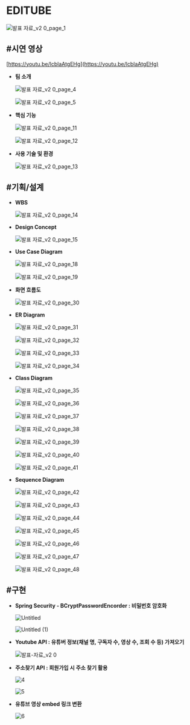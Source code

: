 # **EDITUBE**

![발표 자료_v2 0_page_1](https://github.com/Dinocabbage/EDITUBE/assets/122075305/86790194-afdd-4511-b0fd-dca040b8bdc0)


## **#시연 영상**

[https://youtu.be/lcblaAtgEHg](https://youtu.be/lcblaAtgEHg)

- **팀 소개**
  
    ![발표 자료_v2 0_page_4](https://github.com/Dinocabbage/EDITUBE/assets/122075305/8cbe7d1b-34ef-4685-a9d0-3920a6d760b8)

    ![발표 자료_v2 0_page_5](https://github.com/Dinocabbage/EDITUBE/assets/122075305/287df129-0253-4a55-8ad9-3a0c7837d45a)

    
- **핵심 기능**
    
    ![발표 자료_v2 0_page_11](https://github.com/Dinocabbage/EDITUBE/assets/122075305/4c1c4fbc-3a0a-40e7-a62d-20499d76bcb0)

    ![발표 자료_v2 0_page_12](https://github.com/Dinocabbage/EDITUBE/assets/122075305/16c76fa8-0645-425b-8cc4-87a34ecd6f4f)
  

- **사용 기술 및 환경**
    
    ![발표 자료_v2 0_page_13](https://github.com/Dinocabbage/EDITUBE/assets/122075305/f6afbdb4-5943-4292-8763-e80228a0440f)
  

## #**기획/설계**

- **WBS**
    
    ![발표 자료_v2 0_page_14](https://github.com/Dinocabbage/EDITUBE/assets/122075305/259d18eb-e207-4ccb-b745-9aa52fd4c216)
    
- **Design Concept**
    
    ![발표 자료_v2 0_page_15](https://github.com/Dinocabbage/EDITUBE/assets/122075305/ce7c3f57-2ed5-4be1-b1bb-456e89e3948a)
    
- **Use Case Diagram**
    
    ![발표 자료_v2 0_page_18](https://github.com/Dinocabbage/EDITUBE/assets/122075305/3dc2a25e-5094-414a-91a8-9ef8bc752629)

    ![발표 자료_v2 0_page_19](https://github.com/Dinocabbage/EDITUBE/assets/122075305/98dfb6bc-2341-40f9-a0ea-f06d9df85503)
    
- **화면 흐름도**
    
    ![발표 자료_v2 0_page_30](https://github.com/Dinocabbage/EDITUBE/assets/122075305/e0b766dc-3506-468a-9ab3-309ad1e218c7)
    
- **ER Diagram**
    
    ![발표 자료_v2 0_page_31](https://github.com/Dinocabbage/EDITUBE/assets/122075305/b2db25fb-d0a8-48e4-a11e-0d33e398b2b4)
    
    ![발표 자료_v2 0_page_32](https://github.com/Dinocabbage/EDITUBE/assets/122075305/c68c7174-6a8a-4494-9b47-613e919d998e)

    ![발표 자료_v2 0_page_33](https://github.com/Dinocabbage/EDITUBE/assets/122075305/7e4cd38d-24c8-4857-98b6-19a3b48cfe13)
    
    ![발표 자료_v2 0_page_34](https://github.com/Dinocabbage/EDITUBE/assets/122075305/c6d994fa-97ef-45bd-ab5b-1b092fd40aa3)

    
- **Class Diagram**
    
    ![발표 자료_v2 0_page_35](https://github.com/Dinocabbage/EDITUBE/assets/122075305/99e0601b-0830-43b9-9c14-cfc8a3b63c14)
    
    ![발표 자료_v2 0_page_36](https://github.com/Dinocabbage/EDITUBE/assets/122075305/1a10c982-87b4-47f0-bf2e-3426d6c2d3e3)
    
    ![발표 자료_v2 0_page_37](https://github.com/Dinocabbage/EDITUBE/assets/122075305/ec27ced8-8e2a-4a81-b9ed-b2904ec7c76d)
    
    ![발표 자료_v2 0_page_38](https://github.com/Dinocabbage/EDITUBE/assets/122075305/0344ab57-03cc-4577-8746-94c501e28fed)
    
    ![발표 자료_v2 0_page_39](https://github.com/Dinocabbage/EDITUBE/assets/122075305/d4791eaa-74da-4bdc-8973-cbe8724a927e)
    
    ![발표 자료_v2 0_page_40](https://github.com/Dinocabbage/EDITUBE/assets/122075305/f0d1e526-d458-4ac7-9529-237ba43481f3)
    
    ![발표 자료_v2 0_page_41](https://github.com/Dinocabbage/EDITUBE/assets/122075305/eb06abec-fcb4-469a-8185-c360bfb731ea)

    
- **Sequence Diagram**
    
    ![발표 자료_v2 0_page_42](https://github.com/Dinocabbage/EDITUBE/assets/122075305/d4ae9226-6330-4293-84aa-5f273a5e5cc1)
    
    ![발표 자료_v2 0_page_43](https://github.com/Dinocabbage/EDITUBE/assets/122075305/2202d906-9447-4df5-82b0-41aae6c71c94)
    
    ![발표 자료_v2 0_page_44](https://github.com/Dinocabbage/EDITUBE/assets/122075305/5969fab5-db2d-4727-8dbd-c07b5b98e4b8)
    
    ![발표 자료_v2 0_page_45](https://github.com/Dinocabbage/EDITUBE/assets/122075305/7611595a-c362-4cdd-a5fc-b5e617eaf3ca)
    
    ![발표 자료_v2 0_page_46](https://github.com/Dinocabbage/EDITUBE/assets/122075305/7e81c586-31e8-44a1-a80e-8aef9d52a25b)
    
    ![발표 자료_v2 0_page_47](https://github.com/Dinocabbage/EDITUBE/assets/122075305/0a36ecce-9303-4d7f-9ac6-f0db56f0a6a3)
    
    ![발표 자료_v2 0_page_48](https://github.com/Dinocabbage/EDITUBE/assets/122075305/6cfd9c58-0eb0-48e4-a3d6-cdf1d5488f27)
    

## #구현

- **Spring Security - BCryptPasswordEncorder : 비밀번호 암호화**
    
    ![Untitled](https://github.com/Dinocabbage/EDITUBE/assets/122075305/13c7e902-d99f-41c4-9dda-4ca9ca840f95)
    
    ![Untitled (1)](https://github.com/Dinocabbage/EDITUBE/assets/122075305/906ec401-dba2-46c4-b36f-1bcd41ee54f4)
    
- **Youtube API : 유튜버 정보(채널 명, 구독자 수, 영상 수, 조회 수 등) 가져오기**
    
    ![발표-자료_v2 0](https://github.com/Dinocabbage/EDITUBE/assets/122075305/5c351051-ee6f-41b9-965f-a35e35012ca5)
    
- **주소찾기 API : 회원가입 시 주소 찾기 활용**
    
    ![4](https://github.com/Dinocabbage/EDITUBE/assets/122075305/fb399c4c-3376-44dc-8010-ab76cd2e04f2)
    
    ![5](https://github.com/Dinocabbage/EDITUBE/assets/122075305/08b4e4da-3d46-47cd-8453-89d92eb74253)

    
- **유튜브 영상 embed 링크 변환**

    ![6](https://github.com/Dinocabbage/EDITUBE/assets/122075305/7e76ce3f-548e-487f-88ce-f2a702fafa3d)

